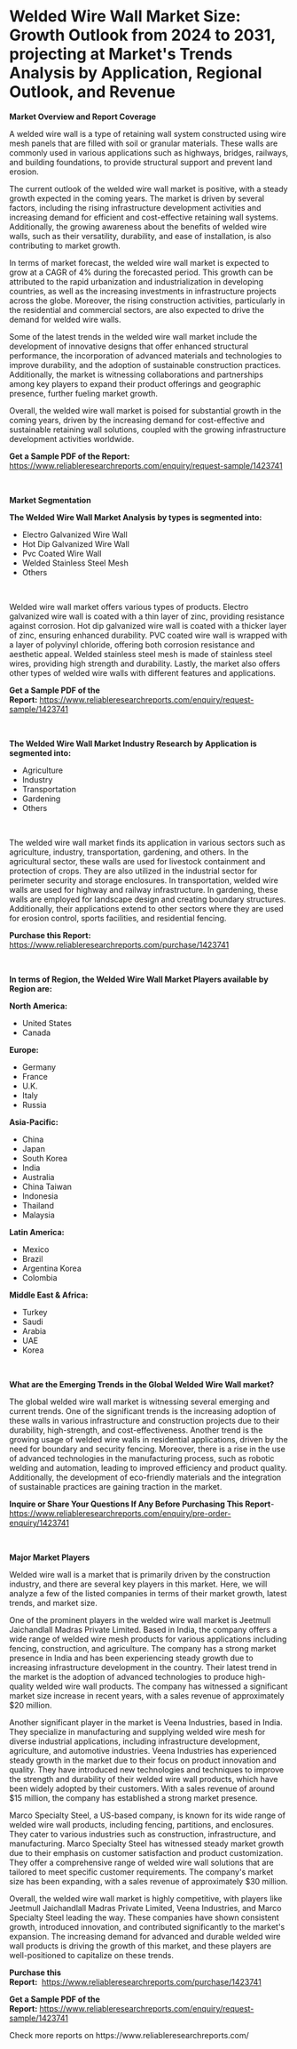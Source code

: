 <p><h1>Welded Wire Wall Market Size: Growth Outlook from 2024 to 2031, projecting at Market's Trends Analysis by Application, Regional Outlook, and Revenue</h1></p><p><strong>Market Overview and Report Coverage</strong></p>
<p><p>A welded wire wall is a type of retaining wall system constructed using wire mesh panels that are filled with soil or granular materials. These walls are commonly used in various applications such as highways, bridges, railways, and building foundations, to provide structural support and prevent land erosion.</p><p>The current outlook of the welded wire wall market is positive, with a steady growth expected in the coming years. The market is driven by several factors, including the rising infrastructure development activities and increasing demand for efficient and cost-effective retaining wall systems. Additionally, the growing awareness about the benefits of welded wire walls, such as their versatility, durability, and ease of installation, is also contributing to market growth.</p><p>In terms of market forecast, the welded wire wall market is expected to grow at a CAGR of 4% during the forecasted period. This growth can be attributed to the rapid urbanization and industrialization in developing countries, as well as the increasing investments in infrastructure projects across the globe. Moreover, the rising construction activities, particularly in the residential and commercial sectors, are also expected to drive the demand for welded wire walls.</p><p>Some of the latest trends in the welded wire wall market include the development of innovative designs that offer enhanced structural performance, the incorporation of advanced materials and technologies to improve durability, and the adoption of sustainable construction practices. Additionally, the market is witnessing collaborations and partnerships among key players to expand their product offerings and geographic presence, further fueling market growth.</p><p>Overall, the welded wire wall market is poised for substantial growth in the coming years, driven by the increasing demand for cost-effective and sustainable retaining wall solutions, coupled with the growing infrastructure development activities worldwide.</p></p>
<p><strong>Get a Sample PDF of the Report:</strong> <a href="https://www.reliableresearchreports.com/enquiry/request-sample/1423741">https://www.reliableresearchreports.com/enquiry/request-sample/1423741</a></p>
<p>&nbsp;</p>
<p><strong>Market Segmentation</strong></p>
<p><strong>The Welded Wire Wall Market Analysis by types is segmented into:</strong></p>
<p><ul><li>Electro Galvanized Wire Wall</li><li>Hot Dip Galvanized Wire Wall</li><li>Pvc Coated Wire Wall</li><li>Welded Stainless Steel Mesh</li><li>Others</li></ul></p>
<p>&nbsp;</p>
<p><p>Welded wire wall market offers various types of products. Electro galvanized wire wall is coated with a thin layer of zinc, providing resistance against corrosion. Hot dip galvanized wire wall is coated with a thicker layer of zinc, ensuring enhanced durability. PVC coated wire wall is wrapped with a layer of polyvinyl chloride, offering both corrosion resistance and aesthetic appeal. Welded stainless steel mesh is made of stainless steel wires, providing high strength and durability. Lastly, the market also offers other types of welded wire walls with different features and applications.</p></p>
<p><strong>Get a Sample PDF of the Report:</strong>&nbsp;<a href="https://www.reliableresearchreports.com/enquiry/request-sample/1423741">https://www.reliableresearchreports.com/enquiry/request-sample/1423741</a></p>
<p>&nbsp;</p>
<p><strong>The Welded Wire Wall Market Industry Research by Application is segmented into:</strong></p>
<p><ul><li>Agriculture</li><li>Industry</li><li>Transportation</li><li>Gardening</li><li>Others</li></ul></p>
<p>&nbsp;</p>
<p><p>The welded wire wall market finds its application in various sectors such as agriculture, industry, transportation, gardening, and others. In the agricultural sector, these walls are used for livestock containment and protection of crops. They are also utilized in the industrial sector for perimeter security and storage enclosures. In transportation, welded wire walls are used for highway and railway infrastructure. In gardening, these walls are employed for landscape design and creating boundary structures. Additionally, their applications extend to other sectors where they are used for erosion control, sports facilities, and residential fencing.</p></p>
<p><strong>Purchase this Report:</strong>&nbsp; <a href="https://www.reliableresearchreports.com/purchase/1423741">https://www.reliableresearchreports.com/purchase/1423741</a></p>
<p>&nbsp;</p>
<p><strong>In terms of Region, the Welded Wire Wall Market Players available by Region are:</strong></p>
<p>
    <p> <strong> North America: </strong>
        <ul>
            <li>United States</li>
            <li>Canada</li>
        </ul>
        </p> 
    <p> <strong> Europe: </strong>
        <ul>
            <li>Germany</li>
            <li>France</li>
            <li>U.K.</li>
            <li>Italy</li>
            <li>Russia</li>
        </ul>
        </p> 
    <p> <strong> Asia-Pacific: </strong>
        <ul>
            <li>China</li>
            <li>Japan</li>
            <li>South Korea</li>
            <li>India</li>
            <li>Australia</li>
            <li>China Taiwan</li>
            <li>Indonesia</li>
            <li>Thailand</li>
            <li>Malaysia</li>
        </ul>
        </p> 
    <p> <strong> Latin America: </strong>
        <ul>
            <li>Mexico</li>
            <li>Brazil</li>
            <li>Argentina Korea</li>
            <li>Colombia</li>
        </ul>
        </p> 
    <p> <strong> Middle East & Africa: </strong>
        <ul>
            <li>Turkey</li>
            <li>Saudi</li>
            <li>Arabia</li>
            <li>UAE</li>
            <li>Korea</li>
        </ul>
    </p>
    </p>
<p>&nbsp;</p>
<p><strong>What are the Emerging Trends in the Global Welded Wire Wall market?</strong></p>
<p><p>The global welded wire wall market is witnessing several emerging and current trends. One of the significant trends is the increasing adoption of these walls in various infrastructure and construction projects due to their durability, high-strength, and cost-effectiveness. Another trend is the growing usage of welded wire walls in residential applications, driven by the need for boundary and security fencing. Moreover, there is a rise in the use of advanced technologies in the manufacturing process, such as robotic welding and automation, leading to improved efficiency and product quality. Additionally, the development of eco-friendly materials and the integration of sustainable practices are gaining traction in the market.</p></p>
<p><strong>Inquire or Share Your Questions If Any Before Purchasing This Report</strong>- <a href="https://www.reliableresearchreports.com/enquiry/pre-order-enquiry/1423741">https://www.reliableresearchreports.com/enquiry/pre-order-enquiry/1423741</a></p>
<p>&nbsp;</p>
<p><strong>Major Market Players</strong></p>
<p><p>Welded wire wall is a market that is primarily driven by the construction industry, and there are several key players in this market. Here, we will analyze a few of the listed companies in terms of their market growth, latest trends, and market size.</p><p>One of the prominent players in the welded wire wall market is Jeetmull Jaichandlall Madras Private Limited. Based in India, the company offers a wide range of welded wire mesh products for various applications including fencing, construction, and agriculture. The company has a strong market presence in India and has been experiencing steady growth due to increasing infrastructure development in the country. Their latest trend in the market is the adoption of advanced technologies to produce high-quality welded wire wall products. The company has witnessed a significant market size increase in recent years, with a sales revenue of approximately $20 million.</p><p>Another significant player in the market is Veena Industries, based in India. They specialize in manufacturing and supplying welded wire mesh for diverse industrial applications, including infrastructure development, agriculture, and automotive industries. Veena Industries has experienced steady growth in the market due to their focus on product innovation and quality. They have introduced new technologies and techniques to improve the strength and durability of their welded wire wall products, which have been widely adopted by their customers. With a sales revenue of around $15 million, the company has established a strong market presence.</p><p>Marco Specialty Steel, a US-based company, is known for its wide range of welded wire wall products, including fencing, partitions, and enclosures. They cater to various industries such as construction, infrastructure, and manufacturing. Marco Specialty Steel has witnessed steady market growth due to their emphasis on customer satisfaction and product customization. They offer a comprehensive range of welded wire wall solutions that are tailored to meet specific customer requirements. The company's market size has been expanding, with a sales revenue of approximately $30 million.</p><p>Overall, the welded wire wall market is highly competitive, with players like Jeetmull Jaichandlall Madras Private Limited, Veena Industries, and Marco Specialty Steel leading the way. These companies have shown consistent growth, introduced innovation, and contributed significantly to the market's expansion. The increasing demand for advanced and durable welded wire wall products is driving the growth of this market, and these players are well-positioned to capitalize on these trends.</p></p>
<p><strong>Purchase this Report:</strong>&nbsp;&nbsp;<a href="https://www.reliableresearchreports.com/purchase/1423741">https://www.reliableresearchreports.com/purchase/1423741</a></p>
<p></p>
<p><strong>Get a Sample PDF of the Report:</strong>&nbsp;<a href="https://www.reliableresearchreports.com/enquiry/request-sample/1423741">https://www.reliableresearchreports.com/enquiry/request-sample/1423741</a></p>
<p>Check more reports on https://www.reliableresearchreports.com/</p>